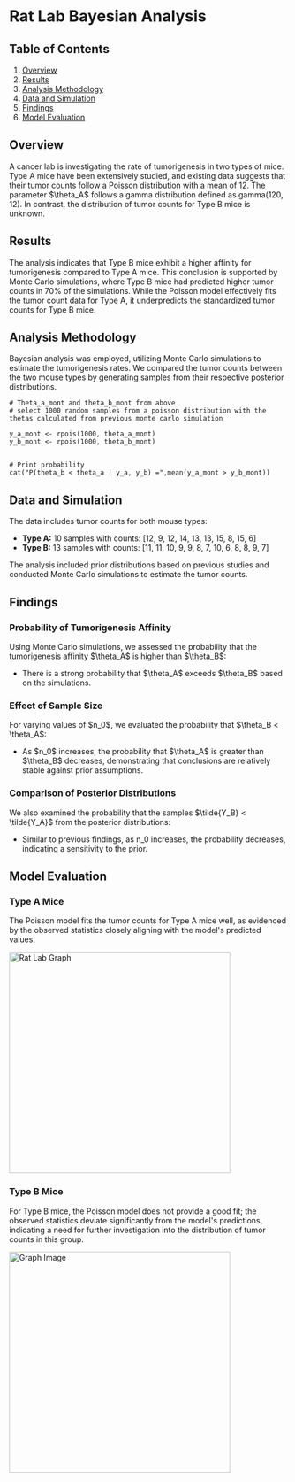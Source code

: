 # Rat Lab Bayesian Analysis      
    
## Table of Contents    
1. [Overview](#overview)
2. [Results](#results)
3. [Analysis Methodology](#analysis-methodology)
4. [Data and Simulation](#data-and-simulation) 
5. [Findings](#findings)
6. [Model Evaluation](#model-evaluation) 

## Overview
A cancer lab is investigating the rate of tumorigenesis in two types of mice. Type A mice have been extensively studied, and existing data suggests that their tumor counts follow a Poisson distribution with a mean of 12. The parameter $\theta_A\$ follows a gamma distribution defined as gamma(120, 12). In contrast, the distribution of tumor counts for Type B mice is unknown.

## Results
The analysis indicates that Type B mice exhibit a higher affinity for tumorigenesis compared to Type A mice. This conclusion is supported by Monte Carlo simulations, where Type B mice had predicted higher tumor counts in 70% of the simulations. While the Poisson model effectively fits the tumor count data for Type A, it underpredicts the standardized tumor counts for Type B mice.

## Analysis Methodology
Bayesian analysis was employed, utilizing Monte Carlo simulations to estimate the tumorigenesis rates. We compared the tumor counts between the two mouse types by generating samples from their respective posterior distributions.

```{r}
# Theta_a_mont and theta_b_mont from above
# select 1000 random samples from a poisson distribution with the thetas calculated from previous monte carlo simulation

y_a_mont <- rpois(1000, theta_a_mont)
y_b_mont <- rpois(1000, theta_b_mont)


# Print probability
cat("P(theta_b < theta_a | y_a, y_b) =",mean(y_a_mont > y_b_mont))
```

## Data and Simulation
The data includes tumor counts for both mouse types:
- **Type A:** 10 samples with counts: [12, 9, 12, 14, 13, 13, 15, 8, 15, 6]
- **Type B:** 13 samples with counts: [11, 11, 10, 9, 9, 8, 7, 10, 6, 8, 8, 9, 7]

The analysis included prior distributions based on previous studies and conducted Monte Carlo simulations to estimate the tumor counts.

## Findings
### Probability of Tumorigenesis Affinity
Using Monte Carlo simulations, we assessed the probability that the tumorigenesis affinity $\theta_A\$ is higher than $\theta_B\$:
- There is a strong probability that $\theta_A\$ exceeds $\theta_B\$ based on the simulations.

### Effect of Sample Size
For varying values of $n_0\$, we evaluated the probability that $\theta_B < \theta_A\$:
- As $n_0\$ increases, the probability that $\theta_A\$ is greater than $\theta_B\$ decreases, demonstrating that conclusions are relatively stable against prior assumptions.

### Comparison of Posterior Distributions
We also examined the probability that the samples $\tilde{Y_B} < \tilde{Y_A}\$ from the posterior distributions:
- Similar to previous findings, as n_0 increases, the probability decreases, indicating a sensitivity to the prior.

## Model Evaluation
### Type A Mice
The Poisson model fits the tumor counts for Type A mice well, as evidenced by the observed statistics closely aligning with the model's predicted values.

<img src="https://github.com/RoryQo/R-Rat-Lab/raw/main/Graph1.jpg" alt="Rat Lab Graph" style="width: 400px;" />


### Type B Mice
For Type B mice, the Poisson model does not provide a good fit; the observed statistics deviate significantly from the model's predictions, indicating a need for further investigation into the distribution of tumor counts in this group.

<img src="https://raw.githubusercontent.com/RoryQo/R-Rat-Lab/main/graph2.jpg" alt="Graph Image" width="400" />

